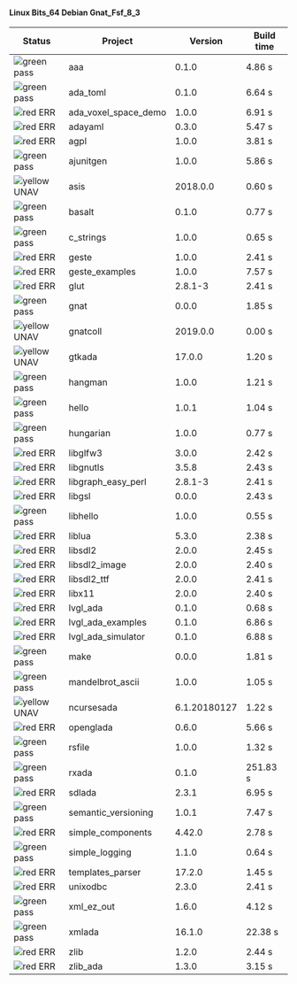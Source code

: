 #### Linux Bits_64 Debian Gnat_Fsf_8_3

| Status | Project | Version | Build time |
| --- | --- | --- | --- |
|![green](https://placehold.it/8/00aa00/000000?text=+) pass | aaa | 0.1.0 |  4.86 s |
|![green](https://placehold.it/8/00aa00/000000?text=+) pass | ada_toml | 0.1.0 |  6.64 s |
|![red](https://placehold.it/8/ff0000/000000?text=+) ERR  | ada_voxel_space_demo | 1.0.0 |  6.91 s |
|![red](https://placehold.it/8/ff0000/000000?text=+) ERR  | adayaml | 0.3.0 |  5.47 s |
|![red](https://placehold.it/8/ff0000/000000?text=+) ERR  | agpl | 1.0.0 |  3.81 s |
|![green](https://placehold.it/8/00aa00/000000?text=+) pass | ajunitgen | 1.0.0 |  5.86 s |
|![yellow](https://placehold.it/8/ffbb00/000000?text=+) UNAV | asis | 2018.0.0 |  0.60 s |
|![green](https://placehold.it/8/00aa00/000000?text=+) pass | basalt | 0.1.0 |  0.77 s |
|![green](https://placehold.it/8/00aa00/000000?text=+) pass | c_strings | 1.0.0 |  0.65 s |
|![red](https://placehold.it/8/ff0000/000000?text=+) ERR  | geste | 1.0.0 |  2.41 s |
|![red](https://placehold.it/8/ff0000/000000?text=+) ERR  | geste_examples | 1.0.0 |  7.57 s |
|![red](https://placehold.it/8/ff0000/000000?text=+) ERR  | glut | 2.8.1-3 |  2.41 s |
|![green](https://placehold.it/8/00aa00/000000?text=+) pass | gnat | 0.0.0 |  1.85 s |
|![yellow](https://placehold.it/8/ffbb00/000000?text=+) UNAV | gnatcoll | 2019.0.0 |  0.00 s |
|![yellow](https://placehold.it/8/ffbb00/000000?text=+) UNAV | gtkada | 17.0.0 |  1.20 s |
|![green](https://placehold.it/8/00aa00/000000?text=+) pass | hangman | 1.0.0 |  1.21 s |
|![green](https://placehold.it/8/00aa00/000000?text=+) pass | hello | 1.0.1 |  1.04 s |
|![green](https://placehold.it/8/00aa00/000000?text=+) pass | hungarian | 1.0.0 |  0.77 s |
|![red](https://placehold.it/8/ff0000/000000?text=+) ERR  | libglfw3 | 3.0.0 |  2.42 s |
|![red](https://placehold.it/8/ff0000/000000?text=+) ERR  | libgnutls | 3.5.8 |  2.43 s |
|![red](https://placehold.it/8/ff0000/000000?text=+) ERR  | libgraph_easy_perl | 2.8.1-3 |  2.41 s |
|![red](https://placehold.it/8/ff0000/000000?text=+) ERR  | libgsl | 0.0.0 |  2.43 s |
|![green](https://placehold.it/8/00aa00/000000?text=+) pass | libhello | 1.0.0 |  0.55 s |
|![red](https://placehold.it/8/ff0000/000000?text=+) ERR  | liblua | 5.3.0 |  2.38 s |
|![red](https://placehold.it/8/ff0000/000000?text=+) ERR  | libsdl2 | 2.0.0 |  2.45 s |
|![red](https://placehold.it/8/ff0000/000000?text=+) ERR  | libsdl2_image | 2.0.0 |  2.40 s |
|![red](https://placehold.it/8/ff0000/000000?text=+) ERR  | libsdl2_ttf | 2.0.0 |  2.41 s |
|![red](https://placehold.it/8/ff0000/000000?text=+) ERR  | libx11 | 2.0.0 |  2.40 s |
|![red](https://placehold.it/8/ff0000/000000?text=+) ERR  | lvgl_ada | 0.1.0 |  0.68 s |
|![red](https://placehold.it/8/ff0000/000000?text=+) ERR  | lvgl_ada_examples | 0.1.0 |  6.86 s |
|![red](https://placehold.it/8/ff0000/000000?text=+) ERR  | lvgl_ada_simulator | 0.1.0 |  6.88 s |
|![green](https://placehold.it/8/00aa00/000000?text=+) pass | make | 0.0.0 |  1.81 s |
|![green](https://placehold.it/8/00aa00/000000?text=+) pass | mandelbrot_ascii | 1.0.0 |  1.05 s |
|![yellow](https://placehold.it/8/ffbb00/000000?text=+) UNAV | ncursesada | 6.1.20180127 |  1.22 s |
|![red](https://placehold.it/8/ff0000/000000?text=+) ERR  | openglada | 0.6.0 |  5.66 s |
|![green](https://placehold.it/8/00aa00/000000?text=+) pass | rsfile | 1.0.0 |  1.32 s |
|![green](https://placehold.it/8/00aa00/000000?text=+) pass | rxada | 0.1.0 |  251.83 s |
|![red](https://placehold.it/8/ff0000/000000?text=+) ERR  | sdlada | 2.3.1 |  6.95 s |
|![green](https://placehold.it/8/00aa00/000000?text=+) pass | semantic_versioning | 1.0.1 |  7.47 s |
|![red](https://placehold.it/8/ff0000/000000?text=+) ERR  | simple_components | 4.42.0 |  2.78 s |
|![green](https://placehold.it/8/00aa00/000000?text=+) pass | simple_logging | 1.1.0 |  0.64 s |
|![red](https://placehold.it/8/ff0000/000000?text=+) ERR  | templates_parser | 17.2.0 |  1.45 s |
|![red](https://placehold.it/8/ff0000/000000?text=+) ERR  | unixodbc | 2.3.0 |  2.41 s |
|![green](https://placehold.it/8/00aa00/000000?text=+) pass | xml_ez_out | 1.6.0 |  4.12 s |
|![green](https://placehold.it/8/00aa00/000000?text=+) pass | xmlada | 16.1.0 |  22.38 s |
|![red](https://placehold.it/8/ff0000/000000?text=+) ERR  | zlib | 1.2.0 |  2.44 s |
|![red](https://placehold.it/8/ff0000/000000?text=+) ERR  | zlib_ada | 1.3.0 |  3.15 s |
